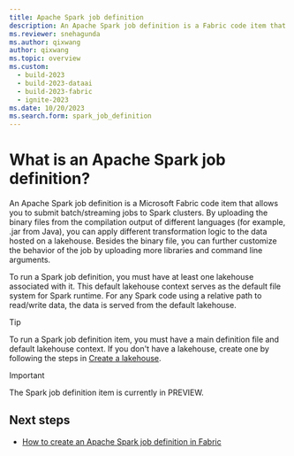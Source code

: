 ```yaml
---
title: Apache Spark job definition
description: An Apache Spark job definition is a Fabric code item that allows you to submit batch or streaming jobs to a Spark cluster.
ms.reviewer: snehagunda
ms.author: qixwang
author: qixwang
ms.topic: overview
ms.custom:
  - build-2023
  - build-2023-dataai
  - build-2023-fabric
  - ignite-2023
ms.date: 10/20/2023
ms.search.form: spark_job_definition
---
```


# What is an Apache Spark job definition?

An Apache Spark job definition is a Microsoft Fabric code item that allows you to submit batch/streaming jobs to Spark clusters. By uploading the binary files from the compilation output of different languages (for example, .jar from Java), you can apply different transformation logic to the data hosted on a lakehouse. Besides the binary file, you can further customize the behavior of the job by uploading more libraries and command line arguments.

To run a Spark job definition, you must have at least one lakehouse associated with it. This default lakehouse context serves as the default file system for Spark runtime. For any Spark code using a relative path to read/write data, the data is served from the default lakehouse.

> [!TIP]
> To run a Spark job definition item, you must have a main definition file and default lakehouse context. If you don't have a lakehouse, create one by following the steps in [Create a lakehouse](../data-engineering/create-lakehouse.md).

> [!IMPORTANT]
> The Spark job definition item is currently in PREVIEW.

## Next steps

- [How to create an Apache Spark job definition in Fabric](create-spark-job-definition.md)
